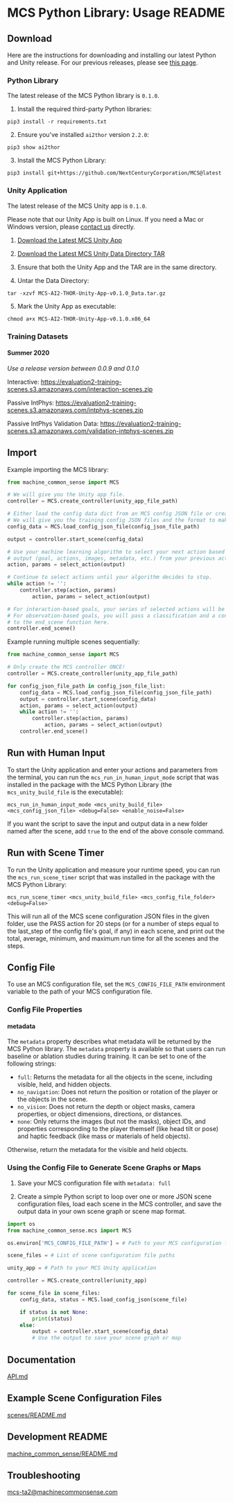 # MCS Python Library: Usage README

## Download

Here are the instructions for downloading and installing our latest Python and Unity release. For our previous releases, please see [this page](https://github.com/NextCenturyCorporation/MCS/releases).

### Python Library

The latest release of the MCS Python library is `0.1.0`.

1. Install the required third-party Python libraries:

```
pip3 install -r requirements.txt
```

2. Ensure you've installed `ai2thor` version `2.2.0`:

```
pip3 show ai2thor
```

3. Install the MCS Python Library:

```
pip3 install git+https://github.com/NextCenturyCorporation/MCS@latest
```

### Unity Application

The latest release of the MCS Unity app is `0.1.0`.

Please note that our Unity App is built on Linux. If you need a Mac or Windows version, please [contact us](#troubleshooting) directly.

1. [Download the Latest MCS Unity App](https://github.com/NextCenturyCorporation/MCS/releases/download/0.1.0/MCS-AI2-THOR-Unity-App-v0.1.0.x86_64)

2. [Download the Latest MCS Unity Data Directory TAR](https://github.com/NextCenturyCorporation/MCS/releases/download/0.1.0/MCS-AI2-THOR-Unity-App-v0.1.0_Data.tar.gz)

3. Ensure that both the Unity App and the TAR are in the same directory.

4. Untar the Data Directory:

```
tar -xzvf MCS-AI2-THOR-Unity-App-v0.1.0_Data.tar.gz
```

5. Mark the Unity App as executable:

```
chmod a+x MCS-AI2-THOR-Unity-App-v0.1.0.x86_64
```

### Training Datasets

#### Summer 2020

*Use a release version between 0.0.9 and 0.1.0*

Interactive:
https://evaluation2-training-scenes.s3.amazonaws.com/interaction-scenes.zip

Passive IntPhys:
https://evaluation2-training-scenes.s3.amazonaws.com/intphys-scenes.zip

Passive IntPhys Validation Data:
https://evaluation2-training-scenes.s3.amazonaws.com/validation-intphys-scenes.zip

## Import

Example importing the MCS library:

```python
from machine_common_sense import MCS

# We will give you the Unity app file.
controller = MCS.create_controller(unity_app_file_path)

# Either load the config data dict from an MCS config JSON file or create your own.
# We will give you the training config JSON files and the format to make your own.
config_data = MCS.load_config_json_file(config_json_file_path)

output = controller.start_scene(config_data)

# Use your machine learning algorithm to select your next action based on the scene
# output (goal, actions, images, metadata, etc.) from your previous action.
action, params = select_action(output)

# Continue to select actions until your algorithm decides to stop.
while action != '':
    controller.step(action, params)
        action, params = select_action(output)

# For interaction-based goals, your series of selected actions will be scored.
# For observation-based goals, you will pass a classification and a confidence
# to the end_scene function here.
controller.end_scene()
```

Example running multiple scenes sequentially:

```python
from machine_common_sense import MCS

# Only create the MCS controller ONCE!
controller = MCS.create_controller(unity_app_file_path)

for config_json_file_path in config_json_file_list:
    config_data = MCS.load_config_json_file(config_json_file_path)
    output = controller.start_scene(config_data)
    action, params = select_action(output)
    while action != '':
        controller.step(action, params)
            action, params = select_action(output)
    controller.end_scene()
```

## Run with Human Input

To start the Unity application and enter your actions and parameters from the terminal, you can run the `mcs_run_in_human_input_mode` script that was installed in the package with the MCS Python Library (the `mcs_unity_build_file` is the executable):

```
mcs_run_in_human_input_mode <mcs_unity_build_file> <mcs_config_json_file> <debug=False> <enable_noise=False>
```

If you want the script to save the input and output data in a new folder named after the scene, add `true` to the end of the above console command.

## Run with Scene Timer

To run the Unity application and measure your runtime speed, you can run the `mcs_run_scene_timer` script that was installed in the package with the MCS Python Library:

```
mcs_run_scene_timer <mcs_unity_build_file> <mcs_config_file_folder> <debug=False>
```

This will run all of the MCS scene configuration JSON files in the given folder, use the PASS action for 20 steps (or for a number of steps equal to the last_step of the config file's goal, if any) in each scene, and print out the total, average, minimum, and maximum run time for all the scenes and the steps.

## Config File

To use an MCS configuration file, set the `MCS_CONFIG_FILE_PATH` environment variable to the path of your MCS configuration file.

### Config File Properties

#### metadata

The `metadata` property describes what metadata will be returned by the MCS Python library. The `metadata` property is available so that users can run baseline or ablation studies during training. It can be set to one of the following strings:

- `full`: Returns the metadata for all the objects in the scene, including visible, held, and hidden objects.
- `no_navigation`: Does not return the position or rotation of the player or the objects in the scene.
- `no_vision`: Does not return the depth or object masks, camera properties, or object dimensions, directions, or distances.
- `none`: Only returns the images (but not the masks), object IDs, and properties corresponding to the player themself (like head tilt or pose) and haptic feedback (like mass or materials of held objects).

Otherwise, return the metadata for the visible and held objects.

### Using the Config File to Generate Scene Graphs or Maps

1. Save your MCS configuration file with `metadata: full`

2. Create a simple Python script to loop over one or more JSON scene configuration files, load each scene in the MCS controller, and save the output data in your own scene graph or scene map format.

```python
import os
from machine_common_sense.mcs import MCS

os.environ['MCS_CONFIG_FILE_PATH'] = # Path to your MCS configuration file

scene_files = # List of scene configuration file paths

unity_app = # Path to your MCS Unity application

controller = MCS.create_controller(unity_app)

for scene_file in scene_files:
    config_data, status = MCS.load_config_json(scene_file)

    if status is not None:
        print(status)
    else:
        output = controller.start_scene(config_data)
        # Use the output to save your scene graph or map
```

## Documentation

[API.md](./API.md)

## Example Scene Configuration Files

[scenes/README.md](./scenes/README.md)

## Development README

[machine_common_sense/README.md](./machine_common_sense/README.md)

## Troubleshooting

[mcs-ta2@machinecommonsense.com](mailto:mcs-ta2@machinecommonsense.com)


